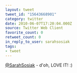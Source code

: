 ```yaml
---
layout: tweet
tweet_id: "15643668901"
category: twitter
date: 2010-06-07T17:20:04.000Z
source: Twitter Web Client
favorite_count: 0
retweet_count: 0
in_reply_to_user: sarahsosiak
tags:
- tweet
---
```


[@SarahSosiak](https://twitter.com/@SarahSosiak) - d'oh, LOVE IT! :)
